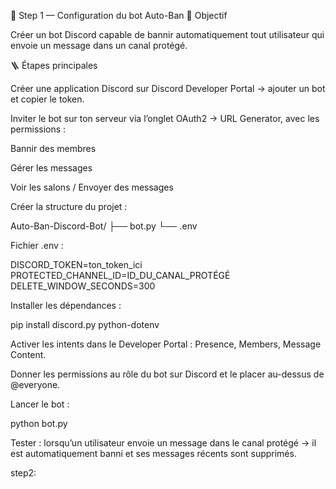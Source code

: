 🧩 Step 1 — Configuration du bot Auto-Ban
🎯 Objectif

Créer un bot Discord capable de bannir automatiquement tout utilisateur qui envoie un message dans un canal protégé.

🪜 Étapes principales

Créer une application Discord sur Discord Developer Portal
 → ajouter un bot et copier le token.

Inviter le bot sur ton serveur via l’onglet OAuth2 → URL Generator, avec les permissions :

Bannir des membres

Gérer les messages

Voir les salons / Envoyer des messages

Créer la structure du projet :

Auto-Ban-Discord-Bot/
├── bot.py
└── .env


Fichier .env :

DISCORD_TOKEN=ton_token_ici
PROTECTED_CHANNEL_ID=ID_DU_CANAL_PROTÉGÉ
DELETE_WINDOW_SECONDS=300


Installer les dépendances :

pip install discord.py python-dotenv


Activer les intents dans le Developer Portal : Presence, Members, Message Content.

Donner les permissions au rôle du bot sur Discord et le placer au-dessus de @everyone.

Lancer le bot :

python bot.py


Tester : lorsqu’un utilisateur envoie un message dans le canal protégé → il est automatiquement banni et ses messages récents sont supprimés.



step2:
